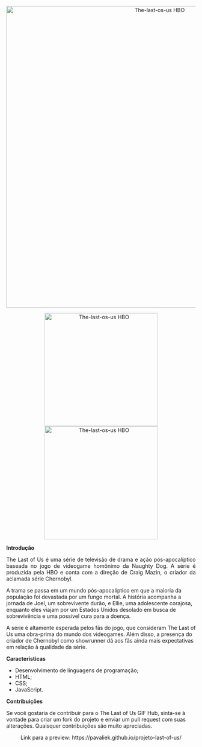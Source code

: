 <p align="center"><img src="https://cdn.shopify.com/s/files/1/0533/5030/1859/collections/TheLastOfUs_HO_TL_Horizontal_CB_1400x.png?v=1673621012" min-width="800px" max-width="700px" width="800px" align="center" alt="The-last-os-us HBO">


<p align="center"> <img src="https://64.media.tumblr.com/d344476613253c86b8cc4e15f6a4bb3b/eef272b1034a67a5-c5/s400x600/16f3089e45882d0ea5f19e6244868afa95e06233.gifv" min-width="300px" max-width="300px" width="300px" align="center" alt="The-last-os-us HBO">   <img src="https://64.media.tumblr.com/493b875359912f4d5ca6d8785931b4e8/eef272b1034a67a5-c8/s400x600/cb2523a73d4048e493f73dae04e4df5f2a488d9c.gifv" min-width="300px" max-width="300px" width="300px" align="center" alt="The-last-os-us HBO"> </p>

**Introdução**
<p align="justify"> 
  The Last of Us é uma série de televisão de drama e ação pós-apocalíptico baseada no jogo de videogame homônimo da Naughty Dog. A série é produzida pela HBO e conta com a direção de Craig Mazin, o criador da aclamada série Chernobyl.

  A trama se passa em um mundo pós-apocalíptico em que a maioria da população foi devastada por um fungo mortal. A história acompanha a jornada de Joel, um sobrevivente durão, e Ellie, uma adolescente corajosa, enquanto eles viajam por um Estados Unidos desolado em busca de sobrevivência e uma possível cura para a doença.

  A série é altamente esperada pelos fãs do jogo, que consideram The Last of Us uma obra-prima do mundo dos videogames. Além disso, a presença do criador de Chernobyl como showrunner dá aos fãs ainda mais expectativas em relação à qualidade da série.

**Características**
- Desenvolvimento de linguagens de programação;
- HTML;
- CSS;
- JavaScript.

**Contribuições**

Se você gostaria de contribuir para o The Last of Us GIF Hub, sinta-se à vontade para criar um fork do projeto e enviar um pull request com suas alterações. Quaisquer contribuições são muito apreciadas.

</p>

<p align="center">
Link para a preview:
https://pavaliek.github.io/projeto-last-of-us/</p>


